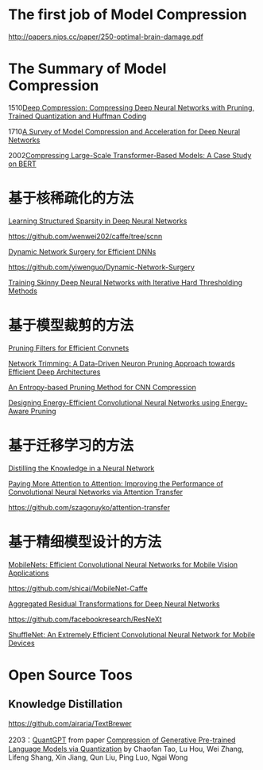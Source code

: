 # The first job of Model Compression

http://papers.nips.cc/paper/250-optimal-brain-damage.pdf

# The Summary of Model Compression

1510[Deep Compression: Compressing Deep Neural Networks with Pruning, Trained Quantization and Huffman Coding](https://arxiv.org/abs/1510.00149.pdf)

1710[A Survey of Model Compression and Acceleration for Deep Neural Networks](https://arxiv.org/abs/1710.09282.pdf)

2002[Compressing Large-Scale Transformer-Based Models: A Case Study on BERT](https://arxiv.org/abs/2002.11985.pdf)

# 基于核稀疏化的方法

[Learning Structured Sparsity in Deep Neural Networks](http://papers.nips.cc/paper/6504-learning-structured-sparsity-in-deep-neural-networks.pdf)

https://github.com/wenwei202/caffe/tree/scnn

[Dynamic Network Surgery for Efficient DNNs](http://arxiv.org/abs/1608.04493.pdf)

https://github.com/yiwenguo/Dynamic-Network-Surgery

[Training Skinny Deep Neural Networks with Iterative Hard Thresholding Methods](https://arxiv.org/abs/1607.05423.pdf)

# 基于模型裁剪的方法

[Pruning Filters for Efficient Convnets](https://arxiv.org/pdf/1608.08710.pdf)

[Network Trimming: A Data-Driven Neuron Pruning Approach towards Efficient Deep Architectures](https://arxiv.org/abs/1607.03250.pdf)

[An Entropy-based Pruning Method for CNN Compression](https://arxiv.org/pdf/1706.05791.pdf)

[Designing Energy-Efficient Convolutional Neural Networks using Energy-Aware Pruning](https://arxiv.org/pdf/1611.05128.pdf)

# 基于迁移学习的方法

[Distilling the Knowledge in a Neural Network](https://arxiv.org/pdf/1503.02531.pdf)

[Paying More Attention to Attention: Improving the Performance of Convolutional Neural Networks via Attention Transfer](https://arxiv.org/abs/1612.03928.pdf)

https://github.com/szagoruyko/attention-transfer

# 基于精细模型设计的方法

[MobileNets: Efficient Convolutional Neural Networks for Mobile Vision Applications](https://arxiv.org/abs/1704.04861.pdf)

https://github.com/shicai/MobileNet-Caffe

[Aggregated Residual Transformations for Deep Neural Networks](https://arxiv.org/pdf/1611.05431.pdf)

https://github.com/facebookresearch/ResNeXt

[ShuffleNet: An Extremely Efficient Convolutional Neural Network for Mobile Devices](https://arxiv.org/abs/1707.01083?context=cs.CV)

# Open Source Toos
## Knowledge Distillation
https://github.com/airaria/TextBrewer



2203：[QuantGPT](https://www.bilibili.com/video/BV1ir4y1372N) from paper [Compression of Generative Pre-trained Language Models via Quantization](https://arxiv.org/pdf/2203.10705) by Chaofan Tao, Lu Hou, Wei Zhang, Lifeng Shang, Xin Jiang, Qun Liu, Ping Luo, Ngai Wong  




